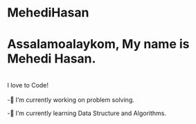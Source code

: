 # MehediHasan
# Assalamoalaykom, My name is Mehedi Hasan.
<br>
I love to Code!
</br>
<br>
-🔭 I’m currently working on problem solving.
</br>

-🌱 I’m currently learning Data Structure and Algorithms.

